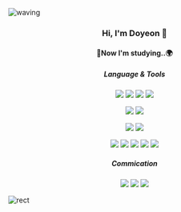 ![waving](https://capsule-render.vercel.app/api?type=waving&height=200&text=Doyeon%20Lim&fontColor=FFFFFF&animation=twinkling&fontAlign=50&fontAlignY=40&color=0:BCE3FD,100:C091F6&section=header)


<h3 align="center"><b>Hi, I'm Doyeon 🤗</b></h3>

<h4 align="center">🚀Now I'm studying..🌍</h4>

<h5 align="center">Language & Tools</h5>
<p align="center"><img src="https://img.shields.io/badge/-HTML-E34F26?style=flat-square&logo=html5&logoColor=white"> <img src="https://img.shields.io/badge/-CSS-1572B6?style=flat-square&logo=CSS3&logoColor=white"> <img src="https://img.shields.io/badge/-Python-3776AB?style=flat-square&logo=Python&logoColor=white"> <img src="https://img.shields.io/badge/-Django-092E20?style=flat-square&logo=Django&logoColor=white"></p>

<p align="center"><img src="https://img.shields.io/badge/-Kotlin-0095D5?style=flat-square&logo=Kotlin&logoColor=white"> <img src="https://img.shields.io/badge/-AndroidStudio-3DDC84?style=flat-square&logo=AndroidStudio&logoColor=white"></p>

<p align="center"><img src="https://img.shields.io/badge/-C++-00599C?style=flat-square&logo=c%2B%2B&logoColor=white"> <img src="https://img.shields.io/badge/-Unity-000000?style=flat-square&logo=Unity&logoColor=white"></p>

<p align="center"><img src="https://img.shields.io/badge/-MySQL-4479A1?style=flat-square&logo=Mysql&logoColor=white"> <img src="https://img.shields.io/badge/-PostgreSQL-4169E1?style=flat-square&logo=Postgresql&logoColor=white"> <img src="https://img.shields.io/badge/-AWS-232F3E?style=flat-square&logo=AmazonAWS&logoColor=white"> <img src="https://img.shields.io/badge/-Git-F05032?style=flat-square&logo=Git&logoColor=white"> <img src="https://img.shields.io/badge/-GitHub-181717?style=flat-square&logo=Github&logoColor=white"></p>

<h5 align="center">Commication</h5>

<p align="center"><img src="https://img.shields.io/badge/-Notion-000000?style=flat-square&logo=Notion&logoColor=white"> <img src="https://img.shields.io/badge/-Slack-4A154B?style=flat-square&logo=Slack&logoColor=white"> <img src="https://img.shields.io/badge/-Trello-0052CC?style=flat-square&logo=Trello&logoColor=white"></p>



![rect](https://capsule-render.vercel.app/api?type=rect&color=0:C091F6,100:BCE3FD&text=%20%20&fontAlign=30&fontSize=30&descAlign=60&descAlignY=50&section=footer)
